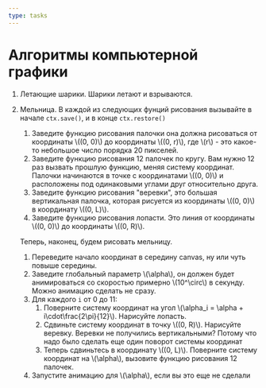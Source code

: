 ```yaml
---
type: tasks
---
```


# Алгоритмы компьютерной графики

1. Летающие шарики. Шарики летают и взрываются.
1. Мельница. В каждой из следующих фунций рисования вызывайте в начале `ctx.save()`, и в конце `ctx.restore()`
    1. Заведите функцию рисования палочки она должна рисоваться от координаты \\((0, 0)\\) до координаты \\((0, r)\\), где
    \\(r\\) - это какое-то небольшое число порядка 20 пикселей.
    1. Заведите функцию рисования 12 палочек по кругу. Вам нужно 12 раз вызвать прошлую функцию, меняя систему координат. Палочки
    начинаются в точке с координатами \\((0, 0)\\) и расположены под одинаковыми углами друг относительно друга.
    1. Заведите функцию рисования "веревки", это большая вертикальная палочка, которая рисуется из координаты \\((0, 0)\\)
    в координату \\((0, L)\\).
    1. Заведите функцию рисования лопасти. Это линия от координаты \\((0, 0)\\) до координаты \\((0, R)\\).
   
    Теперь, наконец, будем рисовать мельницу.
    
    1. Переведите начало координат в середину canvas, ну или чуть повыше середины.
    1. Заведите глобальный параметр \\(\\alpha\\), он должен будет анимироваться со скоростью примерно \\(10^\\circ\\) в секунду.
    Можно анимацию сделать не сразу.
    1. Для каждого `i` от 0 до 11:
        1. Поверните систему координат на угол \\(\\alpha_i = \\alpha + i\\cdot\\frac{2\\pi}{12}\\). Нарисуйте лопасть.
        1. Cдвиньте систему координат в точку \\((0, R)\\). Нарисуйте веревку. Веревки не получились вертикальными? Потому что
        надо было сделать еще один поворот системы координат
        1. Теперь сдвиньтесь в координату \\((0, L)\\). Поверните систему координат на \\(\\alpha\\), вызовите функцию рисования 12 палочек.
    1. Запустите анимацию для \\(\\alpha\\), если вы это еще не сделали
